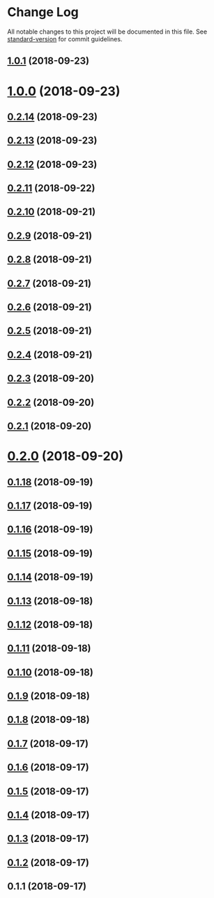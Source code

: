 # Change Log

All notable changes to this project will be documented in this file. See [standard-version](https://github.com/conventional-changelog/standard-version) for commit guidelines.

<a name="1.0.1"></a>
## [1.0.1](https://github.com/svenanders/ujwt/compare/v1.0.0...v1.0.1) (2018-09-23)



<a name="1.0.0"></a>
# [1.0.0](https://github.com/svenanders/ujwt/compare/v0.2.14...v1.0.0) (2018-09-23)



<a name="0.2.14"></a>
## [0.2.14](https://github.com/svenanders/ujwt/compare/v0.2.13...v0.2.14) (2018-09-23)



<a name="0.2.13"></a>
## [0.2.13](https://github.com/svenanders/ujwt/compare/v0.2.12...v0.2.13) (2018-09-23)



<a name="0.2.12"></a>
## [0.2.12](https://github.com/svenanders/ujwt/compare/v0.2.11...v0.2.12) (2018-09-23)



<a name="0.2.11"></a>
## [0.2.11](https://github.com/svenanders/ujwt/compare/v0.2.10...v0.2.11) (2018-09-22)



<a name="0.2.10"></a>
## [0.2.10](https://github.com/svenanders/openresty-jwt/compare/v0.2.9...v0.2.10) (2018-09-21)



<a name="0.2.9"></a>
## [0.2.9](https://github.com/svenanders/openresty-jwt/compare/v0.2.8...v0.2.9) (2018-09-21)



<a name="0.2.8"></a>
## [0.2.8](https://github.com/svenanders/openresty-jwt/compare/v0.2.7...v0.2.8) (2018-09-21)



<a name="0.2.7"></a>
## [0.2.7](https://github.com/svenanders/openresty-jwt/compare/v0.2.6...v0.2.7) (2018-09-21)



<a name="0.2.6"></a>
## [0.2.6](https://github.com/svenanders/openresty-jwt/compare/v0.2.5...v0.2.6) (2018-09-21)



<a name="0.2.5"></a>
## [0.2.5](https://github.com/svenanders/openresty-jwt/compare/v0.2.4...v0.2.5) (2018-09-21)



<a name="0.2.4"></a>
## [0.2.4](https://github.com/svenanders/openresty-jwt/compare/v0.2.3...v0.2.4) (2018-09-21)



<a name="0.2.3"></a>
## [0.2.3](https://github.com/svenanders/openresty-jwt/compare/v0.2.2...v0.2.3) (2018-09-20)



<a name="0.2.2"></a>
## [0.2.2](https://github.com/svenanders/openresty-jwt/compare/v0.2.1...v0.2.2) (2018-09-20)



<a name="0.2.1"></a>
## [0.2.1](https://github.com/svenanders/openresty-jwt/compare/v0.2.0...v0.2.1) (2018-09-20)



<a name="0.2.0"></a>
# [0.2.0](https://github.com/svenanders/openresty-jwt/compare/v0.1.18...v0.2.0) (2018-09-20)



<a name="0.1.18"></a>
## [0.1.18](https://github.com/svenanders/openresty-jwt/compare/v0.1.17...v0.1.18) (2018-09-19)



<a name="0.1.17"></a>
## [0.1.17](https://github.com/svenanders/jwt/compare/v0.1.16...v0.1.17) (2018-09-19)



<a name="0.1.16"></a>
## [0.1.16](https://github.com/svenanders/jwt/compare/v0.1.15...v0.1.16) (2018-09-19)



<a name="0.1.15"></a>
## [0.1.15](https://github.com/svenanders/jwt/compare/v0.1.14...v0.1.15) (2018-09-19)



<a name="0.1.14"></a>
## [0.1.14](https://github.com/svenanders/jwt/compare/v0.1.13...v0.1.14) (2018-09-19)



<a name="0.1.13"></a>
## [0.1.13](https://github.com/svenanders/jwt/compare/v0.1.12...v0.1.13) (2018-09-18)



<a name="0.1.12"></a>
## [0.1.12](https://github.com/svenanders/jwt/compare/v0.1.11...v0.1.12) (2018-09-18)



<a name="0.1.11"></a>
## [0.1.11](https://github.com/svenanders/jwt/compare/v0.1.10...v0.1.11) (2018-09-18)



<a name="0.1.10"></a>
## [0.1.10](https://github.com/svenanders/jwt/compare/v0.1.9...v0.1.10) (2018-09-18)



<a name="0.1.9"></a>
## [0.1.9](https://github.com/svenanders/jwt/compare/v0.1.8...v0.1.9) (2018-09-18)



<a name="0.1.8"></a>
## [0.1.8](https://github.com/svenanders/capability-url/compare/v0.1.7...v0.1.8) (2018-09-18)



<a name="0.1.7"></a>
## [0.1.7](https://github.com/svenanders/capability-url/compare/v0.1.6...v0.1.7) (2018-09-17)



<a name="0.1.6"></a>
## [0.1.6](https://github.com/svenanders/capability-url/compare/v0.1.5...v0.1.6) (2018-09-17)



<a name="0.1.5"></a>
## [0.1.5](https://github.com/svenanders/capability-url/compare/v0.1.4...v0.1.5) (2018-09-17)



<a name="0.1.4"></a>
## [0.1.4](https://github.com/svenanders/capability-url/compare/v0.1.3...v0.1.4) (2018-09-17)



<a name="0.1.3"></a>
## [0.1.3](https://github.com/svenanders/capability-url/compare/v0.1.2...v0.1.3) (2018-09-17)



<a name="0.1.2"></a>
## [0.1.2](https://github.com/svenanders/capability-url/compare/v0.1.1...v0.1.2) (2018-09-17)



<a name="0.1.1"></a>
## 0.1.1 (2018-09-17)
